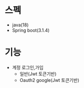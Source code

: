 # 스펙
- java(18)
- Spring boot(3.1.4)

# 기능
- 계정 로그인,가입
  - 일반(Jwt 토큰기반)
  - Oauth2 google(Jwt 토큰기반)
